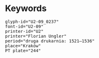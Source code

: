 # Keywords
<pre>
glyph-id="U2-09_0237"
font-id="U2-09"
printer-id="U2"
printer="Florian Ungler"
period="druga drukarnia: 1521—1536"
place="Kraków"
PT plate="244"
</pre>
